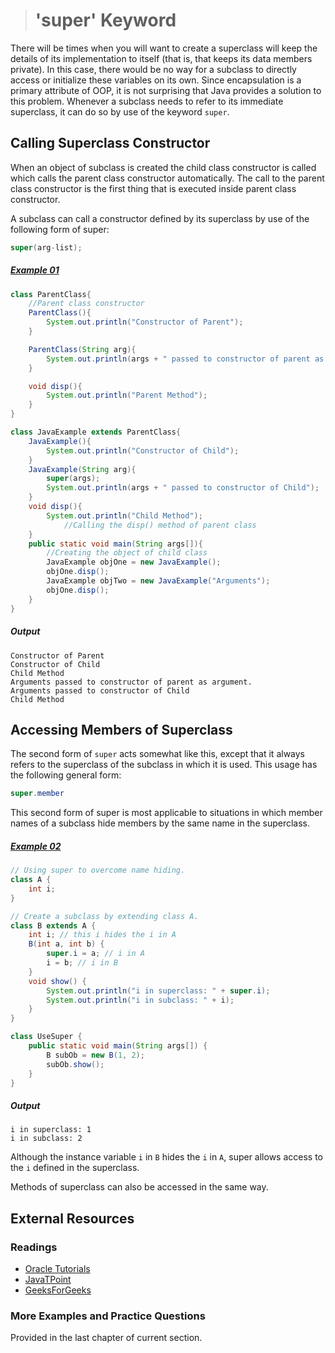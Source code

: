 ># 'super' Keyword

There will be times when you will want to create a superclass will keep the details of its implementation to itself (that is, that keeps its data members private). In this case, there would be no way for a subclass to directly access or initialize these variables on its own. Since encapsulation is a primary attribute of OOP, it is not surprising that Java provides a solution to this problem. Whenever a subclass needs to refer to its immediate superclass, it can do so by use of the keyword `super`.

## Calling Superclass Constructor

When an object of subclass is created the child class constructor is called which calls the parent class constructor automatically. The call to the parent class constructor is the first thing that is executed inside parent class constructor.

A subclass can call a constructor defined by its superclass by use of the following form of super:

```java
super(arg-list);
```

##### [Example 01](../20-Examples/10-Inheritance/02-super-Keyword/Example-01/)

```java
class ParentClass{
    //Parent class constructor
    ParentClass(){
        System.out.println("Constructor of Parent");
    }

    ParentClass(String arg){
        System.out.println(args + " passed to constructor of parent as argument.");
    }

    void disp(){
        System.out.println("Parent Method");
    }
}
```

```java
class JavaExample extends ParentClass{
    JavaExample(){
        System.out.println("Constructor of Child");
    }
    JavaExample(String arg){
        super(args);
        System.out.println(args + " passed to constructor of Child");
    }
    void disp(){
        System.out.println("Child Method");
            //Calling the disp() method of parent class
    }
    public static void main(String args[]){
        //Creating the object of child class
	    JavaExample objOne = new JavaExample();
	    objOne.disp();
        JavaExample objTwo = new JavaExample("Arguments");
        objOne.disp();
    }
}
```

##### Output

    Constructor of Parent
    Constructor of Child
    Child Method
    Arguments passed to constructor of parent as argument.
    Arguments passed to constructor of Child
    Child Method


## Accessing Members of Superclass

The second form of `super` acts somewhat like this, except that it always refers to the superclass of the subclass in which it is used. This usage has the following general form:

```java
super.member
```

This second form of super is most applicable to situations in which member names of a subclass hide members by the same name in the superclass.

##### [Example 02](../20-Examples/10-Inheritance/02-super-Keyword/Example-02/)

```java
// Using super to overcome name hiding.
class A {
    int i;
}
```

```java
// Create a subclass by extending class A.
class B extends A {
    int i; // this i hides the i in A
    B(int a, int b) {
        super.i = a; // i in A
        i = b; // i in B
    }
    void show() {
        System.out.println("i in superclass: " + super.i);
        System.out.println("i in subclass: " + i);
    }
}
```

```java
class UseSuper {
    public static void main(String args[]) {
        B subOb = new B(1, 2);
        subOb.show();
    }
}
```

##### Output

    i in superclass: 1
    i in subclass: 2

Although the instance variable `i` in `B` hides the `i` in `A`, super allows access to the `i` defined in the superclass.

Methods of superclass can also be accessed in the same way.

## External Resources

### Readings

* [Oracle Tutorials](https://docs.oracle.com/javase/tutorial/java/IandI/super.html)
* [JavaTPoint](https://www.javatpoint.com/super-keyword)
* [GeeksForGeeks](https://www.geeksforgeeks.org/super-keyword/)

### More Examples and Practice Questions

Provided in the last chapter of current section.